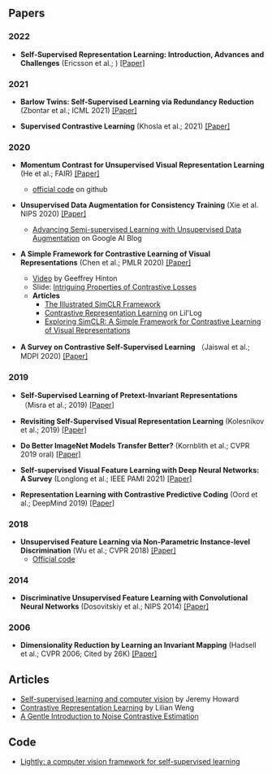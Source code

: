 

## Papers

### 2022 

* **Self-Supervised Representation Learning: Introduction, Advances and Challenges** (Ericsson et al.; ) [[Paper]](https://arxiv.org/pdf/2110.09327.pdf)
### 2021

* **Barlow Twins: Self-Supervised Learning via Redundancy Reduction** (Zbontar et al.; ICML 2021) [[Paper]](https://arxiv.org/pdf/2103.03230.pdf)
  
* **Supervised Contrastive Learning** (Khosla et al.; 2021) [[Paper]](https://arxiv.org/pdf/2004.11362.pdf)

### 2020

* **Momentum Contrast for Unsupervised Visual Representation Learning** (He et al.; FAIR) [[Paper]](https://arxiv.org/pdf/1911.05722.pdf)
  * [official code](https://github.com/facebookresearch/moco) on github

* **Unsupervised Data Augmentation for Consistency Training** (Xie et al. NIPS 2020) [[Paper]](https://arxiv.org/pdf/1904.12848.pdf)
  * [Advancing Semi-supervised Learning with Unsupervised Data Augmentation](https://ai.googleblog.com/2019/07/advancing-semi-supervised-learning-with.html) on Google AI Blog


* **A Simple Framework for Contrastive Learning of Visual Representations** (Chen et al.; PMLR 2020) [[Paper]](https://arxiv.org/pdf/2002.05709.pdf)
  * [Video](https://www.youtube.com/watch?v=FdiWTvtsd1E) by Geeffrey Hinton
  * Slide: [Intriguing Properties of Contrastive Losses](https://docs.google.com/presentation/d/1nnXuqFGED-8BemqNeatbd15IIsz2naRMoQsTuTzLYqw/edit#slide=id.g9014b3ab8b_0_10)
  * **Articles**
    * [The Illustrated SimCLR Framework](https://amitness.com/2020/03/illustrated-simclr/)
    * [Contrastive Representation Learning](https://lilianweng.github.io/posts/2021-05-31-contrastive/) on Lil'Log
    * [Exploring SimCLR: A Simple Framework for Contrastive Learning of Visual Representations](https://sthalles.github.io/simple-self-supervised-learning/)
  

* **A Survey on Contrastive Self-Supervised Learning** （Jaiswal et al.; MDPI 2020) [[Paper]](https://mdpi-res.com/d_attachment/technologies/technologies-09-00002/article_deploy/technologies-09-00002-v2.pdf?version=1609258206)
    
### 2019

* **Self-Supervised Learning of Pretext-Invariant Representations** （Misra et al.; 2019) [[Paper]](https://arxiv.org/pdf/1912.01991.pdf)

* **Revisiting Self-Supervised Visual Representation Learning** (Kolesnikov et al.; 2019) [[Paper]](https://arxiv.org/pdf/1901.09005.pdf)

* **Do Better ImageNet Models Transfer Better?** (Kornblith et al.; CVPR 2019 oral) [[Paper]](https://arxiv.org/pdf/1805.08974.pdf)

* **Self-supervised Visual Feature Learning with Deep Neural Networks: A Survey** (Longlong et al.; IEEE PAMI 2021) [[Paper]](https://arxiv.org/pdf/1902.06162)

* **Representation Learning with Contrastive Predictive Coding** (Oord et al.; DeepMind 2019) [[Paper]](https://arxiv.org/pdf/1807.03748.pdf)

### 2018

* **Unsupervised Feature Learning via Non-Parametric Instance-level Discrimination** (Wu et al.; CVPR 2018) [[Paper]](https://arxiv.org/pdf/1805.01978.pdf)
  * [Official code](https://github.com/zhirongw/lemniscate.pytorch)

### 2014

* **Discriminative Unsupervised Feature Learning with Convolutional Neural Networks** (Dosovitskiy et al.; NIPS 2014) [[Paper]](https://proceedings.neurips.cc/paper/2014/file/07563a3fe3bbe7e3ba84431ad9d055af-Paper.pdf)
### 2006

* **Dimensionality Reduction by Learning an Invariant Mapping** (Hadsell et al.; CVPR 2006; Cited by 26K) [[Paper]](https://d1wqtxts1xzle7.cloudfront.net/56222713/cvpr06-with-cover-page-v2.pdf?Expires=1624509107&Signature=BX0Ro84vMf8kUR-JzZcommKXgfNaXc1E5FgOcr6hDSiGzA5vMF1lbF7nzJEPxR9NfPT3cwzlx24zEFlB8wqdWDGCipIyZqLNwso5e1lQqi9d07aKW5F8LJ9xXIHbS51hS2ZaKccZMVBXArrL5O--QPFjeWvbkf~u3mtzYFdrADZ1ypXFilwzwwDp95JCVCnp1yglUYYyb0cGV2PalGeT-zJdDBcyFd1nTAoXHT-4UNxfHafcFXjAveNI~iOINHMRxWei6x~ERfNRoIyxdgXyRfN1AdqWJT-KjT~4VZ5lDMzQWT6CxHwnpYf7jbmW5nCYpvPs6hxc1olDGADvrulTJA__&Key-Pair-Id=APKAJLOHF5GGSLRBV4ZA)


## Articles

* [Self-supervised learning and computer vision](https://www.fast.ai/2020/01/13/self_supervised/) by Jeremy Howard
* [Contrastive Representation Learning](https://lilianweng.github.io/posts/2021-05-31-contrastive/) by Lilian Weng
* [A Gentle Introduction to Noise Contrastive Estimation](https://www.kdnuggets.com/2019/07/introduction-noise-contrastive-estimation.html)

## Code 
* [Lightly: a computer vision framework for self-supervised learning](https://github.com/lightly-ai/lightly)


